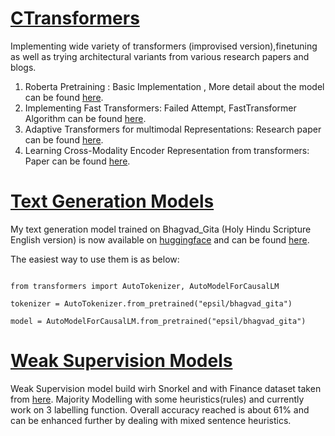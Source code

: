 # [CTransformers](https://github.com/HSaurabh0919/CTransformers/)

Implementing wide variety of transformers (improvised version),finetuning as well as trying architectural variants from various research papers and blogs.

1. Roberta Pretraining : Basic Implementation , More detail about the model can be found [here](https://huggingface.co/transformers/model_doc/roberta.html). 
2. Implementing Fast Transformers: Failed Attempt, FastTransformer Algorithm can be found [here](https://github.com/HSaurabh0919/CTransformers/blob/main/Fast_Transformers.ipynb).
3. Adaptive Transformers for multimodal Representations: Research paper can be found [here](https://arxiv.org/abs/2005.07486).
4. Learning Cross-Modality Encoder Representation from transformers: Paper can be found [here](https://arxiv.org/abs/1908.07490). 

# [Text Generation Models](https://github.com/HSaurabh0919/CTransformers/)
My text generation model trained on Bhagvad_Gita (Holy Hindu Scripture English version) is now available on [huggingface](https://huggingface.co/) and can be found [here](https://huggingface.co/epsil/bhagvad_gita). 

The easiest way to use them is as below:
```

from transformers import AutoTokenizer, AutoModelForCausalLM

tokenizer = AutoTokenizer.from_pretrained("epsil/bhagvad_gita")

model = AutoModelForCausalLM.from_pretrained("epsil/bhagvad_gita")

```
# [Weak Supervision Models](https://github.com/HSaurabh0919/CTransformers/blob/main/WeakSupervision/Fin_SA_WeakSupervision.ipynb)
Weak Supervision model build wirh Snorkel and with Finance dataset taken from [here](https://www.researchgate.net/publication/251231107_Good_Debt_or_Bad_Debt_Detecting_Semantic_Orientations_in_Economic_Texts). Majority Modelling with some heuristics(rules) and currently work on 3 labelling function. Overall accuracy reached is about 61% and can be enhanced further by dealing with mixed sentence heuristics.
